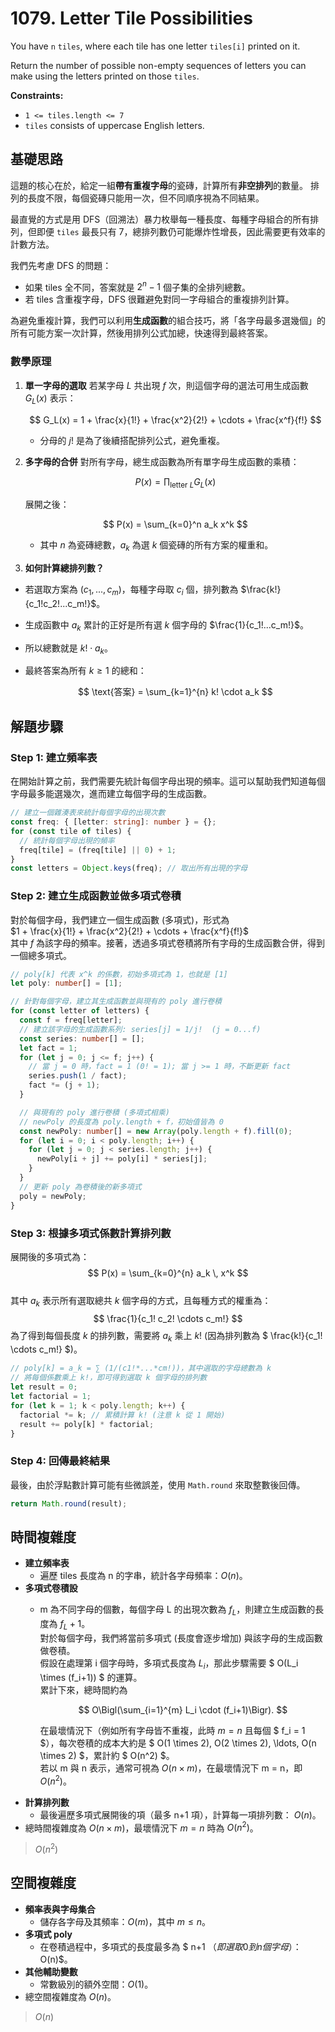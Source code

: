 # 1079. Letter Tile Possibilities

You have `n` `tiles`, where each tile has one letter `tiles[i]` printed on it.

Return the number of possible non-empty sequences of letters you can make using the letters printed on those `tiles`.

**Constraints:**

- `1 <= tiles.length <= 7`
- `tiles` consists of uppercase English letters.

## 基礎思路

這題的核心在於，給定一組**帶有重複字母**的瓷磚，計算所有**非空排列**的數量。
排列的長度不限，每個瓷磚只能用一次，但不同順序視為不同結果。

最直覺的方式是用 DFS（回溯法）暴力枚舉每一種長度、每種字母組合的所有排列，但即便 `tiles` 最長只有 7，總排列數仍可能爆炸性增長，因此需要更有效率的計數方法。

我們先考慮 DFS 的問題：

- 如果 tiles 全不同，答案就是 $2^n-1$ 個子集的全排列總數。
- 若 tiles 含重複字母，DFS 很難避免對同一字母組合的重複排列計算。

為避免重複計算，我們可以利用**生成函數**的組合技巧，將「各字母最多選幾個」的所有可能方案一次計算，然後用排列公式加總，快速得到最終答案。

### 數學原理

1. **單一字母的選取**
   若某字母 $L$ 共出現 $f$ 次，則這個字母的選法可用生成函數 $G_L(x)$ 表示：

   $$
   G_L(x) = 1 + \frac{x}{1!} + \frac{x^2}{2!} + \cdots + \frac{x^f}{f!}
   $$

   - 分母的 $j!$ 是為了後續搭配排列公式，避免重複。

2. **多字母的合併**
   對所有字母，總生成函數為所有單字母生成函數的乘積：

   $$
   P(x) = \prod_{\text{letter } L} G_L(x)
   $$

   展開之後：

   $$
   P(x) = \sum_{k=0}^n a_k x^k
   $$

   - 其中 $n$ 為瓷磚總數，$a_k$ 為選 $k$ 個瓷磚的所有方案的權重和。

3. **如何計算總排列數？**

  - 若選取方案為 $(c_1, ..., c_m)$，每種字母取 $c_i$ 個，排列數為 $\frac{k!}{c_1!c_2!...c_m!}$。
  - 生成函數中 $a_k$ 累計的正好是所有選 $k$ 個字母的 $\frac{1}{c_1!...c_m!}$。
  - 所以總數就是 $k! \cdot a_k$。
  - 最終答案為所有 $k \geq 1$ 的總和：

    $$
    \text{答案} = \sum_{k=1}^{n} k! \cdot a_k
    $$

## 解題步驟

### Step 1: 建立頻率表

在開始計算之前，我們需要先統計每個字母出現的頻率。這可以幫助我們知道每個字母最多能選幾次，進而建立每個字母的生成函數。

```typescript
// 建立一個雜湊表來統計每個字母的出現次數
const freq: { [letter: string]: number } = {};
for (const tile of tiles) {
  // 統計每個字母出現的頻率
  freq[tile] = (freq[tile] || 0) + 1;
}
const letters = Object.keys(freq); // 取出所有出現的字母
```

### Step 2: 建立生成函數並做多項式卷積

對於每個字母，我們建立一個生成函數 (多項式)，形式為  
$1 + \frac{x}{1!} + \frac{x^2}{2!} + \cdots + \frac{x^f}{f!}$  
其中 $f$ 為該字母的頻率。接著，透過多項式卷積將所有字母的生成函數合併，得到一個總多項式。

```typescript
// poly[k] 代表 x^k 的係數，初始多項式為 1，也就是 [1]
let poly: number[] = [1];

// 針對每個字母，建立其生成函數並與現有的 poly 進行卷積
for (const letter of letters) {
  const f = freq[letter];
  // 建立該字母的生成函數系列: series[j] = 1/j!  (j = 0...f)
  const series: number[] = [];
  let fact = 1;
  for (let j = 0; j <= f; j++) {
    // 當 j = 0 時，fact = 1 (0! = 1); 當 j >= 1 時，不斷更新 fact
    series.push(1 / fact);
    fact *= (j + 1);
  }

  // 與現有的 poly 進行卷積 (多項式相乘)
  // newPoly 的長度為 poly.length + f，初始值皆為 0
  const newPoly: number[] = new Array(poly.length + f).fill(0);
  for (let i = 0; i < poly.length; i++) {
    for (let j = 0; j < series.length; j++) {
      newPoly[i + j] += poly[i] * series[j];
    }
  }
  // 更新 poly 為卷積後的新多項式
  poly = newPoly;
}
```

### Step 3: 根據多項式係數計算排列數

展開後的多項式為：
$$ 
P(x) = \sum_{k=0}^{n} a_k \, x^k 
$$  
其中 $a_k$ 表示所有選取總共 $k$ 個字母的方式，且每種方式的權重為：
$$
\frac{1}{c_1! c_2! \cdots c_m!} 
$$
為了得到每個長度 $k$ 的排列數，需要將 $a_k$ 乘上 $k!$ (因為排列數為 $ \frac{k!}{c_1! \cdots c_m!} $)。

```typescript
// poly[k] = a_k = ∑ (1/(c1!*...*cm!))，其中選取的字母總數為 k
// 將每個係數乘上 k!，即可得到選取 k 個字母的排列數
let result = 0;
let factorial = 1;
for (let k = 1; k < poly.length; k++) {
  factorial *= k; // 累積計算 k! (注意 k 從 1 開始)
  result += poly[k] * factorial;
}
```

### Step 4: 回傳最終結果

最後，由於浮點數計算可能有些微誤差，使用 `Math.round` 來取整數後回傳。

```typescript
return Math.round(result);
```

## 時間複雜度
- **建立頻率表**
  - 遍歷 tiles 長度為 n 的字串，統計各字母頻率：$O(n)$。
- **多項式卷積設**
  - m 為不同字母的個數，每個字母 L 的出現次數為 $f_L$，則建立生成函數的長度為 $f_L+1$。  
    對於每個字母，我們將當前多項式 (長度會逐步增加) 與該字母的生成函數做卷積。  
    假設在處理第 i 個字母時，多項式長度為 $L_i$，那此步驟需要 $ O(L_i \times (f_i+1)) $ 的運算。  
    累計下來，總時間約為  

    $$
    O\Bigl(\sum_{i=1}^{m} L_i \cdot (f_i+1)\Bigr).
    $$

    在最壞情況下（例如所有字母皆不重複，此時 $m = n$ 且每個 $ f_i = 1 $），每次卷積的成本大約是  $ O(1 \times 2), O(2 \times 2), \ldots, O(n \times 2) $，累計約 $ O(n^2) $。  
    若以 m 與 n 表示，通常可視為 $O(n \times m)$，在最壞情況下 m = n，即 $O(n^2)$。
- **計算排列數**  
  - 最後遍歷多項式展開後的項（最多 n+1 項），計算每一項排列數： $O(n)$。
- 總時間複雜度為 $O(n \times m)$，最壞情況下 $m = n$ 時為 $O(n^2)$。

> $O(n^2)$

## 空間複雜度

- **頻率表與字母集合**  
  - 儲存各字母及其頻率：$O(m)$，其中 $m \leq n$。
- **多項式 poly**  
  - 在卷積過程中，多項式的長度最多為 $ n+1 $（即選取 0 到 n 個字母）：$O(n)$。
- **其他輔助變數**  
  - 常數級別的額外空間：$O(1)$。
- 總空間複雜度為 $O(n)$。

> $O(n)$
